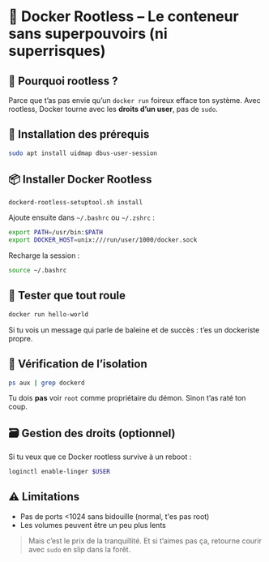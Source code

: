 # 🐳 Docker Rootless – Le conteneur sans superpouvoirs (ni superrisques)

## 🤔 Pourquoi rootless ?

Parce que t’as pas envie qu’un `docker run` foireux efface ton système. Avec rootless, Docker tourne avec les **droits d’un user**, pas de `sudo`.

## 🧱 Installation des prérequis

```bash
sudo apt install uidmap dbus-user-session
```

## 📦 Installer Docker Rootless

```bash
dockerd-rootless-setuptool.sh install
```

Ajoute ensuite dans `~/.bashrc` ou `~/.zshrc` :

```bash
export PATH=/usr/bin:$PATH
export DOCKER_HOST=unix:///run/user/1000/docker.sock
```

Recharge la session :

```bash
source ~/.bashrc
```

## 🧪 Tester que tout roule

```bash
docker run hello-world
```

Si tu vois un message qui parle de baleine et de succès : t’es un dockeriste propre.

## 🔐 Vérification de l’isolation

```bash
ps aux | grep dockerd
```

Tu dois **pas** voir `root` comme propriétaire du démon. Sinon t’as raté ton coup.

## 🗃️ Gestion des droits (optionnel)

Si tu veux que ce Docker rootless survive à un reboot :

```bash
loginctl enable-linger $USER
```

## ⚠️ Limitations

- Pas de ports <1024 sans bidouille (normal, t'es pas root)
- Les volumes peuvent être un peu plus lents

> Mais c’est le prix de la tranquillité. Et si t’aimes pas ça, retourne courir avec `sudo` en slip dans la forêt.
